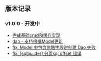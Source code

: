## 版本记录

### v1.0.0 - 开发中

- [完成基础crud和缓存实现](https://github.com/fengjx/daox/pull/1)
- [dao - 支持根据Model更新](https://github.com/fengjx/daox/pull/4)
- [fix: Model 中包含忽略字段时创建 Dao 失败](https://github.com/fengjx/daox/pull/6)
- [fix: [sqlbuilder] 分页sql offset 错误](https://github.com/fengjx/daox/pull/9)

